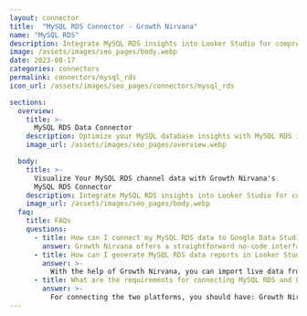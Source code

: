 ```yaml
---
layout: connector
title:  "MySQL RDS Connector - Growth Nirvana"
name: "MySQL RDS"
description: Integrate MySQL RDS insights into Looker Studio for comprehensive database analytics that guide your database management strategies.
image: /assets/images/seo_pages/body.webp
date: 2023-08-17
categories: connectors
permalink: connectors/mysql_rds
icon_url: /assets/images/seo_pages/connectors/mysql_rds

sections:
  overview:
    title: >-
      MySQL RDS Data Connector
    description: Optimize your MySQL database insights with MySQL RDS integration. Seamlessly merge MySQL database data from RDS with Looker Studio's analytical capabilities, unlocking insights that drive database performance, optimization strategies, and operational excellence.
    image_url: /assets/images/seo_pages/overview.webp

  body:
    title: >-
      Visualize Your MySQL RDS channel data with Growth Nirvana's
      MySQL RDS Connector
    description: Integrate MySQL RDS insights into Looker Studio for comprehensive database analytics that guide your database management strategies.
    image_url: /assets/images/seo_pages/body.webp
  faq:
    title: FAQs
    questions:
      - title: How can I connect my MySQL RDS data to Google Data Studio/Looker Studio?
        answer: Growth Nirvana offers a straightforward no-code interface to connect to MySQL RDS data sources.
      - title: How can I generate MySQL RDS data reports in Looker Studio?
        answer: >-
          With the help of Growth Nirvana, you can import live data from MySQL RDS into Looker Studio. These data can be viewed in charts, tables, and dashboards to generate branded reports that can be shared instantly.
      - title: What are the requirements for connecting MySQL RDS and Looker Studio?
        answer: >-
          For connecting the two platforms, you should have: Growth Nirvana Account and MySQL RDS Ads Account
---
```


